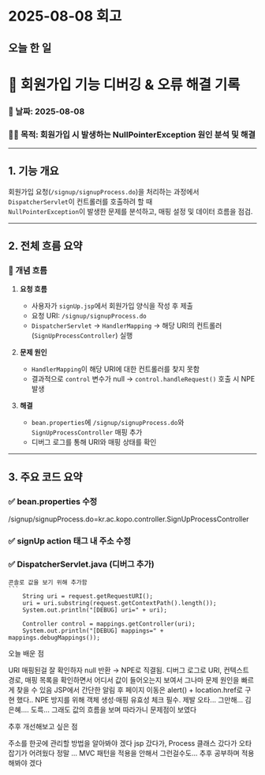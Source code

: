 # 2025-08-08 회고

## 오늘 한 일

# 📄 회원가입 기능 디버깅 & 오류 해결 기록

### 📅 날짜: 2025-08-08
### 🧑‍💻 목적: 회원가입 시 발생하는 NullPointerException 원인 분석 및 해결

---

## 1. 기능 개요

회원가입 요청(`/signup/signupProcess.do`)을 처리하는 과정에서 `DispatcherServlet`이 컨트롤러를 호출하려 할 때  
`NullPointerException`이 발생한 문제를 분석하고, 매핑 설정 및 데이터 흐름을 점검.

---

## 2. 전체 흐름 요약

### 🧭 개념 흐름

1. **요청 흐름**
   - 사용자가 `signUp.jsp`에서 회원가입 양식을 작성 후 제출
   - 요청 URI: `/signup/signupProcess.do`
   - `DispatcherServlet` → `HandlerMapping` → 해당 URI의 컨트롤러(`SignUpProcessController`) 실행

2. **문제 원인**
   - `HandlerMapping`이 해당 URI에 대한 컨트롤러를 찾지 못함
   - 결과적으로 `control` 변수가 null → `control.handleRequest()` 호출 시 NPE 발생

3. **해결**
   - `bean.properties`에 `/signup/signupProcess.do`와 `SignUpProcessController` 매핑 추가
   - 디버그 로그를 통해 URI와 매핑 상태를 확인

---

## 3. 주요 코드 요약

### ✅ bean.properties 수정
/signup/signupProcess.do=kr.ac.kopo.controller.SignUpProcessController

### ✅ signUp action 태그 내 주소 수정
<form action="signUpProcess.do" method="post" class="register-form" onsubmit="return validateForm()">



### ✅ DispatcherServlet.java (디버그 추가)
	콘솔로 값을 보기 위해 추가함
	```
		String uri = request.getRequestURI();
		uri = uri.substring(request.getContextPath().length());
		System.out.println("[DEBUG] uri=" + uri);
		
		Controller control = mappings.getController(uri);
		System.out.println("[DEBUG] mappings=" + mappings.debugMappings());
		



		
오늘 배운 점

URI 매핑된걸 잘 확인하자 null 반환 → NPE로 직결됨.
디버그 로그로 URI, 컨텍스트 경로, 매핑 목록을 확인하면서 어디서 값이 들어오는지 보여서 그나마 문제 원인을 빠르게 찾을 수 있음
JSP에서 간단한 알림 후 페이지 이동은 alert() + location.href로 구현 했다..
NPE 방지를 위해 객체 생성·매핑 유효성 체크 필수. 제발 오타... 그만해... 김은혜.... 도륵...
그래도 값의 흐름을 보며 따라가니 문제점이 보였다 

추후 개선해보고 싶은 점

주소를 한곳에 관리할 방법을 알아봐야 겠다
jsp 갔다가, Process 클래스 갔다가 오타 잡기가 어려웠다 정말 ...
MVC 패턴을 적용을 안해서 그런걸수도... 추후 공부하며 적용해봐야 겠다


